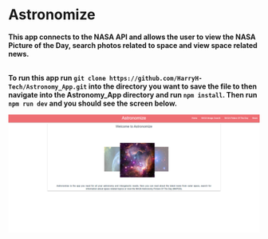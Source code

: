 <h1>Astronomize</h1>

**This app connects to the NASA API and allows the user to view the NASA Picture of the Day, 
search photos related to space and view space related news.<br /><br />**
 
**To run this app run `git clone https://github.com/HarryH-Tech/Astronomy_App.git` into the directory you want to save the file to then navigate into the 
Astronomy_App directory and run `npm install`. Then run `npm run dev` and you should see the screen below.**

![App Screenshot](/AppScreenshot.PNG)